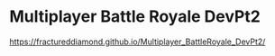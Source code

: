 # Multiplayer Battle Royale DevPt2

https://fractureddiamond.github.io/Multiplayer_BattleRoyale_DevPt2/

